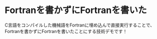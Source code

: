 Fortranを書かずにFortranを書いた
==========================================

C言語をコンパイルした機械語をFortranに埋め込んで直接実行することで、Fortranを書かずにFortranを書いたことにする技術デモです！

